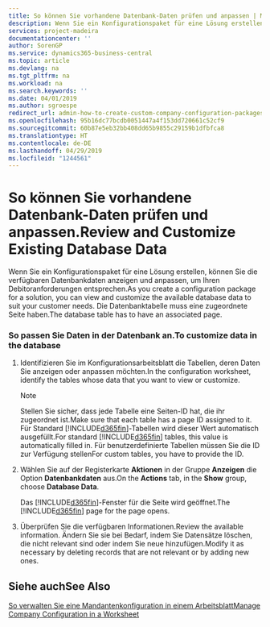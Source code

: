 ```yaml
---
title: So können Sie vorhandene Datenbank-Daten prüfen und anpassen | Microsoft Docs
description: Wenn Sie ein Konfigurationspaket für eine Lösung erstellen, können Sie die verfügbaren Datenbankdaten anzeigen und anpassen, um Ihren Debitoranforderungen entsprechen. Die Datenbanktabelle muss eine zugeordnete Seite haben.
services: project-madeira
documentationcenter: ''
author: SorenGP
ms.service: dynamics365-business-central
ms.topic: article
ms.devlang: na
ms.tgt_pltfrm: na
ms.workload: na
ms.search.keywords: ''
ms.date: 04/01/2019
ms.author: sgroespe
redirect_url: admin-how-to-create-custom-company-configuration-packages
ms.openlocfilehash: 95b16dc77bcdb0051447a4f153dd720661c52cf9
ms.sourcegitcommit: 60b87e5eb32bb408dd65b9855c29159b1dfbfca8
ms.translationtype: HT
ms.contentlocale: de-DE
ms.lasthandoff: 04/29/2019
ms.locfileid: "1244561"
---
```

# <a name="review-and-customize-existing-database-data"></a><span data-ttu-id="d3664-104">So können Sie vorhandene Datenbank-Daten prüfen und anpassen.</span><span class="sxs-lookup"><span data-stu-id="d3664-104">Review and Customize Existing Database Data</span></span>
<span data-ttu-id="d3664-105">Wenn Sie ein Konfigurationspaket für eine Lösung erstellen, können Sie die verfügbaren Datenbankdaten anzeigen und anpassen, um Ihren Debitoranforderungen entsprechen.</span><span class="sxs-lookup"><span data-stu-id="d3664-105">As you create a configuration package for a solution, you can view and customize the available database data to suit your customer needs.</span></span> <span data-ttu-id="d3664-106">Die Datenbanktabelle muss eine zugeordnete Seite haben.</span><span class="sxs-lookup"><span data-stu-id="d3664-106">The database table has to have an associated page.</span></span>  

### <a name="to-customize-data-in-the-database"></a><span data-ttu-id="d3664-107">So passen Sie Daten in der Datenbank an.</span><span class="sxs-lookup"><span data-stu-id="d3664-107">To customize data in the database</span></span>  

1.  <span data-ttu-id="d3664-108">Identifizieren Sie im Konfigurationsarbeitsblatt die Tabellen, deren Daten Sie anzeigen oder anpassen möchten.</span><span class="sxs-lookup"><span data-stu-id="d3664-108">In the configuration worksheet, identify the tables whose data that you want to view or customize.</span></span>  

    > [!NOTE]  
    >  <span data-ttu-id="d3664-109">Stellen Sie sicher, dass jede Tabelle eine Seiten-ID hat, die ihr zugeordnet ist.</span><span class="sxs-lookup"><span data-stu-id="d3664-109">Make sure that each table has a page ID assigned to it.</span></span> <span data-ttu-id="d3664-110">Für Standard [!INCLUDE[d365fin](includes/d365fin_md.md)]-Tabellen wird dieser Wert automatisch ausgefüllt.</span><span class="sxs-lookup"><span data-stu-id="d3664-110">For standard [!INCLUDE[d365fin](includes/d365fin_md.md)] tables, this value is automatically filled in.</span></span> <span data-ttu-id="d3664-111">Für benutzerdefinierte Tabellen müssen Sie die ID zur Verfügung stellen</span><span class="sxs-lookup"><span data-stu-id="d3664-111">For custom tables, you have to provide the ID.</span></span>  

2.  <span data-ttu-id="d3664-112">Wählen Sie auf der Registerkarte **Aktionen** in der Gruppe **Anzeigen** die Option **Datenbankdaten** aus.</span><span class="sxs-lookup"><span data-stu-id="d3664-112">On the **Actions** tab, in the **Show** group, choose **Database Data**.</span></span>  

     <span data-ttu-id="d3664-113">Das [!INCLUDE[d365fin](includes/d365fin_md.md)]-Fenster für die Seite wird geöffnet.</span><span class="sxs-lookup"><span data-stu-id="d3664-113">The [!INCLUDE[d365fin](includes/d365fin_md.md)] page for the page opens.</span></span>  

3.  <span data-ttu-id="d3664-114">Überprüfen Sie die verfügbaren Informationen.</span><span class="sxs-lookup"><span data-stu-id="d3664-114">Review the available information.</span></span> <span data-ttu-id="d3664-115">Ändern Sie sie bei Bedarf, indem Sie Datensätze löschen, die nicht relevant sind oder indem Sie neue hinzufügen.</span><span class="sxs-lookup"><span data-stu-id="d3664-115">Modify it as necessary by deleting records that are not relevant or by adding new ones.</span></span>  

## <a name="see-also"></a><span data-ttu-id="d3664-116">Siehe auch</span><span class="sxs-lookup"><span data-stu-id="d3664-116">See Also</span></span>  
 [<span data-ttu-id="d3664-117">So verwalten Sie eine Mandantenkonfiguration in einem Arbeitsblatt</span><span class="sxs-lookup"><span data-stu-id="d3664-117">Manage Company Configuration in a Worksheet</span></span>](admin-how-to-manage-company-configuration-in-a-worksheet.md)
